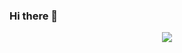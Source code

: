 ### Hi there 👋
<div align="middle">
  <a>
    <img src="https://lanyard-profile-readme.vercel.app/api/155489628734881792">
  </a>
</div>
<!--
**GriddyBoi/GriddyBoi** is a ✨ _special_ ✨ repository because its `README.md` (this file) appears on your GitHub profile.

Here are some ideas to get you started:

- 🔭 I’m currently working on ...
- 🌱 I’m currently learning ...
- 👯 I’m looking to collaborate on ...
- 🤔 I’m looking for help with ...
- 💬 Ask me about ...
- 📫 How to reach me: ...
- 😄 Pronouns: ...
- ⚡ Fun fact: ...
-->
